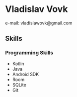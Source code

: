 <h1>Vladislav Vovk</h1>
e-mail: vladislawovk@gmail.com<br />

<h2>Skills</h2>
 <h3>Programming Skills</h3>
  <ul>
   <li>Kotlin</li>
   <li>Java</li>
   <li>Android SDK</li>
   <li>Room</li>
   <li>SQLite</li>
   <li>Git</li>
  </ul>
